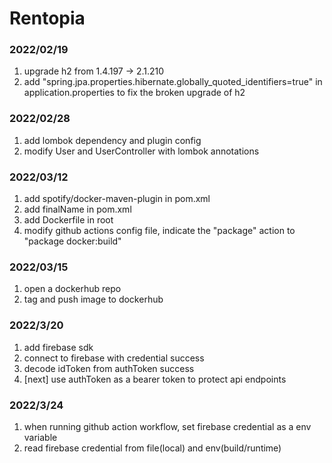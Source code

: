 # Rentopia



### 2022/02/19
1. upgrade h2 from 1.4.197 -> 2.1.210
2. add "spring.jpa.properties.hibernate.globally_quoted_identifiers=true" in application.properties to fix the broken upgrade of h2

### 2022/02/28
1. add lombok dependency and plugin config
2. modify User and UserController with lombok annotations

### 2022/03/12
1. add spotify/docker-maven-plugin in pom.xml
2. add finalName in pom.xml
3. add Dockerfile in root
4. modify github actions config file, indicate the "package" action to "package docker:build"

### 2022/03/15
1. open a dockerhub repo
2. tag and push image to dockerhub

### 2022/3/20
1. add firebase sdk
2. connect to firebase with credential success
3. decode idToken from authToken success
4. [next] use authToken as a bearer token to protect api endpoints


### 2022/3/24
1. when running github action workflow, set firebase credential as a env variable
2. read firebase credential from file(local) and env(build/runtime)
